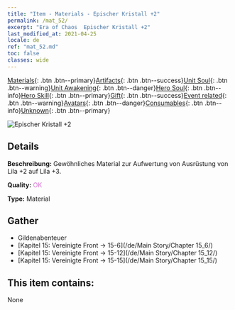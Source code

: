 ```yaml
---
title: "Item - Materials - Epischer Kristall +2"
permalink: /mat_52/
excerpt: "Era of Chaos  Epischer Kristall +2"
last_modified_at: 2021-04-25
locale: de
ref: "mat_52.md"
toc: false
classes: wide
---
```

 [Materials](/ItemsDE/){: .btn .btn--primary}[Artifacts](/ItemsDE/Artifacts/){: .btn .btn--success}[Unit Soul](/ItemsDE/UnitSoul/){: .btn .btn--warning}[Unit Awakening](/ItemsDE/UnitAwakening/){: .btn .btn--danger}[Hero Soul](/ItemsDE/HeroSoul/){: .btn .btn--info}[Hero Skill](/ItemsDE/HeroSkill/){: .btn .btn--primary}[Gift](/ItemsDE/Gift/){: .btn .btn--success}[Event related](/ItemsDE/Events/){: .btn .btn--warning}[Avatars](/ItemsDE/Avatars/){: .btn .btn--danger}[Consumables](/ItemsDE/Consumables/){: .btn .btn--info}[Unknown](/ItemsDE/Unknown/){: .btn .btn--primary}

 ![Epischer Kristall +2](/images/t/i_cailiao_shuijing2.png)

## Details
 **Beschreibung:** Gewöhnliches Material zur Aufwertung von Ausrüstung von Lila +2 auf Lila +3.

 **Quality:** <span style="color: #DA70D6">OK</span>

 **Type:** Material

## Gather

*    Gildenabenteuer 
*    [Kapitel 15: Vereinigte Front -> 15-6](/de/Main Story/Chapter 15_6/) 
*    [Kapitel 15: Vereinigte Front -> 15-12](/de/Main Story/Chapter 15_12/) 
*    [Kapitel 15: Vereinigte Front -> 15-15](/de/Main Story/Chapter 15_15/) 

## This item contains:

  None

